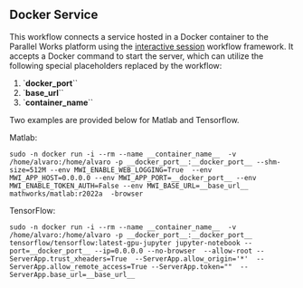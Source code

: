 ## Docker Service
This workflow connects a service hosted in a Docker container to the Parallel Works platform using the [interactive session](https://github.com/parallelworks/interactive_session/blob/main/README.md) workflow framework.  It accepts a Docker command to start the server, which can utilize the following special placeholders replaced by the workflow:
1. `__docker_port__``
2. `__base_url__``
3. `__container_name__``

Two examples are provided below for Matlab and Tensorflow. 

Matlab:
```
sudo -n docker run -i --rm --name __container_name__  -v /home/alvaro:/home/alvaro -p __docker_port__:__docker_port__ --shm-size=512M --env MWI_ENABLE_WEB_LOGGING=True  --env MWI_APP_HOST=0.0.0.0 --env MWI_APP_PORT=__docker_port__ --env MWI_ENABLE_TOKEN_AUTH=False --env MWI_BASE_URL=__base_url__  mathworks/matlab:r2022a  -browser
```

TensorFlow:
```
sudo -n docker run -i --rm --name __container_name__  -v /home/alvaro:/home/alvaro -p __docker_port__:__docker_port__ tensorflow/tensorflow:latest-gpu-jupyter jupyter-notebook --port=__docker_port__ --ip=0.0.0.0 --no-browser  --allow-root --ServerApp.trust_xheaders=True  --ServerApp.allow_origin='*'  --ServerApp.allow_remote_access=True --ServerApp.token=""  --ServerApp.base_url=__base_url__
```
